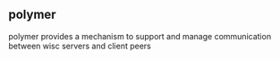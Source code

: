## polymer
polymer provides a mechanism to support and manage communication between wisc servers and client peers
